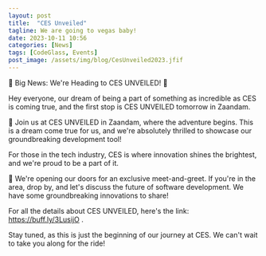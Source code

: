 ```yaml
---
layout: post
title:  "CES Unveiled"
tagline: We are going to vegas baby!
date: 2023-10-11 10:56
categories: [News]
tags: [CodeGlass, Events]
post_image: /assets/img/blog/CesUnveiled2023.jfif
---
```

🚀 Big News: We're Heading to CES UNVEILED! 🚀

Hey everyone, our dream of being a part of something as incredible as CES is coming true, and the first stop is CES UNVEILED tomorrow in Zaandam.

🌟 Join us at CES UNVEILED in Zaandam, where the adventure begins. This is a dream come true for us, and we're absolutely thrilled to showcase our groundbreaking development tool!

For those in the tech industry, CES is where innovation shines the brightest, and we're proud to be a part of it.

🤝 We're opening our doors for an exclusive meet-and-greet. If you're in the area, drop by, and let's discuss the future of software development. We have some groundbreaking innovations to share!

For all the details about CES UNVEILED, here's the link: https://buff.ly/3LusijO .

Stay tuned, as this is just the beginning of our journey at CES. We can't wait to take you along for the ride!